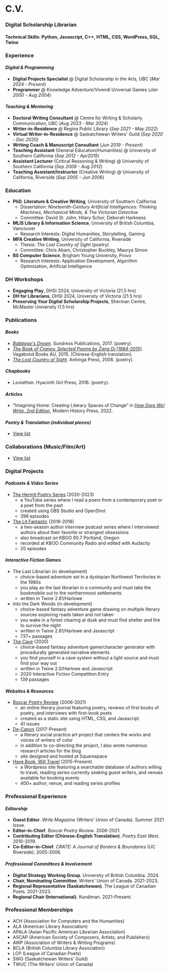 # C.V.

### Digital Scholarship Librarian
#### Technical Skills: Python, Javascript, C++, HTML, CSS, WordPress, SQL, Twine

### Experience
#### _Digital & Programming_
- **Digital Projects Specialist** @ Digital Scholarship in the Arts, UBC (_Mar 2024 - Present_)
- **Programmer** @ Knowledge Adventure/Vivendi Universal Games (_Jan 2000 - Aug 2004_)
  
#### _Teaching & Mentoring_
- **Doctoral Writing Consultant** @ Centre for Writing & Scholarly Communication, UBC (_Aug 2023 - Mar 2024_)
- **Writer-in-Residence** @ Regina Public Library (_Sep 2021 - May 2022_)
- **Virtual Writer-in-Residence** @ Saskatchewan Writers' Guild (_Sep 2020 - Dec 2020_)
- **Writing Coach & Manuscript Consultant** (_Jun 2019 - Present_)
- **Teaching Assistant** (General Education/Humanities) @ University of Southern California (_Sep 2012 - Apr2015_)
- **Assistant Lecturer** (Critical Reasoning & Writing) @ University of Southern California (_Sep 2008 - Aug 2012_)
- **Teaching Assistant/Instructor** (Creative Writing) @ University of California, Riverside (_Sep 2005 - Jun 2006_)

### Education
- **PhD. Literature & Creative Writing**, University of Southern California
  - Dissertation: _Nineteenth-Century Artificial Intelligences: Thinking Machines, Mechanical Minds, & The Victorian Detective_
  - Committee: David St. John, Hilary Schor, Deborah Harkness
- **MLIS Library & Information Science**, University of British Columbia, Vancouver
  - Research Interests:  Digital Humanities, Storytelling, Gaming 
- **MFA Creative Writing**, University of California, Riverside
  - Thesis: _The Lost Country of Sight_ (poetry)
  - Committee: Chris Abani, Christopher Buckley, Maurya Simon
- **BS Computer Science**, Brigham Young University, Provo
  - Research Interests: Application Development, Algorithm Optimization, Artificial Intelligence

### DH Workshops 
- **Engaging Play**, DHSI 2024, University of Victoria (21.5 hrs)
- **DH for Librarians**, DHSI 2024, University of Victoria (21.5 hrs)
- **Preserving Your Digital Scholarship Projects**, Sherman Centre, McMaster University (1.5 hrs)

### Publications 
#### _Books_ 
- [_Babbage's Dream_](https://sundress-publications.square.site/product/babbage-s-dream-by-neil-aitken/39). Sundress Publications, 2017. (poetry).
- [_The Book of Cranes: Selected Poems by Zang Di (1984-2015)_](https://vagabondpress.net/products/zang-di-the-book-of-cranes-selected-poems). Vagabond Books AU, 2015. (Chinese-English translation).
- [_The Lost Country of Sight_](https://www.anhingapress.org/poetry/the-lost-country-of-sight). Anhinga Press, 2008. (poetry).

#### _Chapbooks_
- _Leviathan_. Hyacinth Girl Press, 2016. (poetry).

#### _Articles_
- “Imagining Home: Creating Literary Spaces of Change” in [_How Dare We! Write. 2nd Edition_](https://www.modernhistorypress.com/store/How-Dare-We-Write-2nd-Edition-PB-p490926176), Modern History Press, 2022.

#### _Poetry & Translation (individual pieces)_
- [View list](creativewriting.md)

### Collaborations (Music/Film/Art)
- [View list](collaborations.md)

### Digital Projects 
#### _Podcasts & Video Series_
- [The Hermit Poetry Series](https://www.youtube.com/c/NeilAitken) (2020-2023)
   - a YouTube series where I read a poem from a contemporary poet or a poet from the past
   - created using OBS Studio and OpenShot
   - 398 episodes
- [The Lit Fantastic](http://www.thelitfantastic.com) (2016-2018)
   - a two-season author interview podcast series where I interviewed authors about their favorite or strangest obsessions
   - also broadcast on KBOO 90.7 Portland, Oregon
   - recorded at KBOO Community Radio and edited with Audacity
   - 20 episodes

#### _Interactive Fiction Games_
- The Last Librarian (in development)
   - choice-based adventure set in a dystopian Northwest Territories in the 1980s
   - you play as the last librarian in a community and must take the bookmobile out to the northernmost settlements
   - written in Twine 2.81/Harlowe
- Into the Dark Woods (in development)
   - choice-based fantasy adventure game drawing on multiple literary sources exploring roads taken and not taken
   - you wake in a forest clearing at dusk and must find shelter and fire to survive the night
   - written in Twine 2.81/Harlowe and Javascript
   - 737+ passages
- [The Cave](https://ifdb.org/viewgame?id=y771zb318c2szi9) (2020)
   - choice-based fantasy adventure game/character generator with procedurally generated narrative elements
   - you find yourself in a cave system without a light source and must find your way out
   - written in Twine 2.0/Harlowe and Javascript
   - 2020 Interactive Fiction Competition Entry
   - 139 passages

#### _Websites & Resources_
- [Boxcar Poetry Review](http://www.boxcarpoetry.com) (2006-2021)
   - an online literary journal featuring poetry, reviews of first books of poetry, and interviews with first-book poets
   - created as a static site using HTML, CSS, and Javascript
   - 41 issues
- [De-Canon](https://www.de-canon.com) (2017-Present)
   - a literary social practice art project that centers the works and voices of writers of color
   - in addition to co-directing the project, I also wrote numerous research articles for the blog
   - site designed and hosted at Squarespace
- [Have Book, Will Travel](http://www.havebookwilltravel.com) (2015-Present)
   - a Wordpress site featuring a searchable database of authors willing to travel, reading series currently seeking guest writers, and venues available for booking events
   - 400+ author, venue, and reading series profiles

### Professional Experience
#### _Editorship_
- **Guest Editor**. _Write Magazine_ (Writers' Union of Canada). Summer 2021 Issue. 
- **Editor-in-Chief**. _Boxcar Poetry Review_. 2006-2021.
- **Contributing Editor (Chinese-English Translation)**. _Poetry East West_. 2010-2019.
- **Co-Editor-in-Chief**. _CRATE: A Journal of Borders & Boundaries_ (UC Riverside). 2005-2006.

#### _Professional Committees & Involvement_
- **Digital Strategy Working Group**. University of British Columbia. 2024.
- **Chair, Nominating Committee**. Writers' Union of Canada. 2021-2023.
- **Regional Representative (Saskatchewan)**. The League of Canadian Poets. 2021-2023.
- **Regional Chair (International)**. Kundiman. 2021-Present.

### Professional Memberships
- ACH (Association for Computers and the Humanities)
- ALA (American Library Association)
- APALA (Asian Pacific American Librarian Association)
- ASCAP (American Society of Composers, Artists, and Publishers)
- AWP (Association of Writers & Writing Programs)
- BCLA (British Columbia Library Association)
- LCP (League of Canadian Poets)
- SWG (Saskatchewan Writers’ Guild)
- TWUC (The Writers’ Union of Canada)
